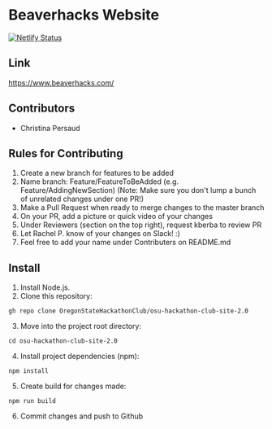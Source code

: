 # Beaverhacks Website 

[![Netlify Status](https://api.netlify.com/api/v1/badges/52d478f8-9eec-4470-90b1-f01516bda74c/deploy-status)](https://app.netlify.com/sites/osu-hackathon-club/deploys)

## Link
https://www.beaverhacks.com/

## Contributors
* Christina Persaud

## Rules for Contributing
1. Create a new branch for features to be added
2. Name branch: Feature/FeatureToBeAdded (e.g. Feature/AddingNewSection)
(Note: Make sure you don't lump a bunch of unrelated changes under one PR!)
3. Make a Pull Request when ready to merge changes to the master branch
4. On your PR, add a picture or quick video of your changes
5. Under Reviewers (section on the top right), request kberba to review PR
6. Let Rachel P. know of your changes on Slack! :)
7. Feel free to add your name under Contributers on README.md

## Install 
1. Install Node.js.
2. Clone this repository:
```
gh repo clone OregonStateHackathonClub/osu-hackathon-club-site-2.0
```
3. Move into the project root directory:
```
cd osu-hackathon-club-site-2.0
```
4. Install project dependencies (npm):
```
npm install
```
5. Create build for changes made:
```
npm run build
```
6. Commit changes and push to Github

